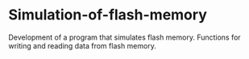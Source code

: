 # Simulation-of-flash-memory
Development of a program that simulates flash memory. Functions for writing and reading data from flash memory.
